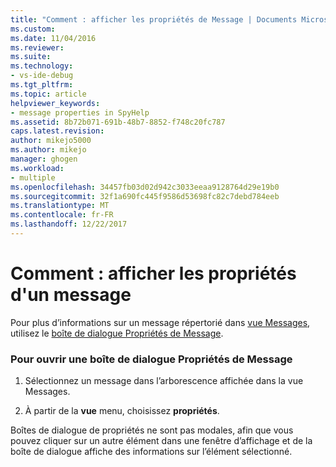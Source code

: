 ```yaml
---
title: "Comment : afficher les propriétés de Message | Documents Microsoft"
ms.custom: 
ms.date: 11/04/2016
ms.reviewer: 
ms.suite: 
ms.technology:
- vs-ide-debug
ms.tgt_pltfrm: 
ms.topic: article
helpviewer_keywords:
- message properties in SpyHelp
ms.assetid: 8b72b071-691b-48b7-8852-f748c20fc787
caps.latest.revision: 
author: mikejo5000
ms.author: mikejo
manager: ghogen
ms.workload:
- multiple
ms.openlocfilehash: 34457fb03d02d942c3033eeaa9128764d29e19b0
ms.sourcegitcommit: 32f1a690fc445f9586d53698fc82c7debd784eeb
ms.translationtype: MT
ms.contentlocale: fr-FR
ms.lasthandoff: 12/22/2017
---
```

# <a name="how-to-display-message-properties"></a>Comment : afficher les propriétés d'un message
Pour plus d’informations sur un message répertorié dans [vue Messages](../debugger/messages-view.md), utilisez le [boîte de dialogue Propriétés de Message](../debugger/message-properties-dialog-box.md).  
  
### <a name="to-open-a-message-properties-dialog-box"></a>Pour ouvrir une boîte de dialogue Propriétés de Message  
  
1.  Sélectionnez un message dans l’arborescence affichée dans la vue Messages.  
  
2.  À partir de la **vue** menu, choisissez **propriétés**.  
  
 Boîtes de dialogue de propriétés ne sont pas modales, afin que vous pouvez cliquer sur un autre élément dans une fenêtre d’affichage et de la boîte de dialogue affiche des informations sur l’élément sélectionné.